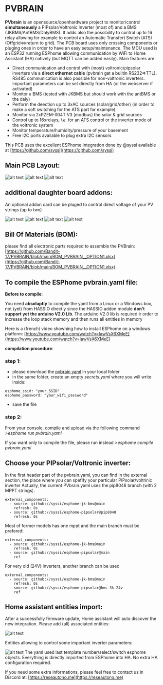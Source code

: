 # PVBRAIN

__PVbrain__ is an opensource/openhardware project to monitor/control __simultaneously__ a PIPsolar/Voltronic Inverter (most of) and a BMS (JKBMS/AntBMS/DalyBMS). It adds also the possibility to control up to 16 relay allowing for example to control an Automatic Transfert Switch (ATS) (Offgrid<=>return to grid). The PCB board uses only crossing components or pluging ones in order to have an easy setup/maintenance. The MCU used is an ESP32 running ESPhome allowing communication by WiFi to Home Assistant (HA) natively (but MQTT can be added easily). Main features are:

- Direct communication and control with (most) voltronic/pipsolar inverters via a __direct ethernet cable__ (pvbrain gat a builtin RS232=>TTL). RS485 communication is also possible for non-voltronic inverters. Important parameters can be set directly from HA (or the webserver if activated)
- Monitor a BMS (tested with JKBMS but should work with the antBMS or the daly)
- Perform the deection up to 3xAC sources (solar/grid/other) (in order to make a soft switching for the ATS part for example)
- Monitor via 2xPZEM-004T V3 (modbus) the solar & grid sources
- Control up to 16xrelays, _i.e._ for an ATS control or the inverter mode of the voltronic system
- Monitor temperature/humidity/pressure of your basement
- Free I2C ports available to plug extra I2C sensors

This PCB uses the excellent ESPhome integration done by @syssi available at [https://github.com/syssi](https://github.com/syssi)

## __Main PCB Layout__:

![alt text](https://github.com/Bandit-17/PVBRAIN/blob/main/pvbrain1.JPG)
![alt text](https://github.com/Bandit-17/PVBRAIN/blob/main/pvbrain2.JPG)
![alt text](https://github.com/Bandit-17/PVBRAIN/blob/main/pvbrain3d.JPG)


## __additional daughter board addons__:

An optional addon card can be pluged to control direct voltage of your PV strings (up to two)

![alt text](https://github.com/Bandit-17/PVBRAIN/blob/main/pvbrain-option1.JPG)
![alt text](https://github.com/Bandit-17/PVBRAIN/blob/main/pvbrain-option1-arrière.JPG)
![alt text](https://github.com/Bandit-17/PVBRAIN/blob/main/pvbrain-option1-3D1.JPG)
![alt text](https://github.com/Bandit-17/PVBRAIN/blob/main/pvbrain-option1-3D2.JPG)

## __Bill Of Materials (BOM)__:
please find all electronic parts required to assemble the PVBrain:
[https://github.com/Bandit-17/PVBRAIN/blob/main/BOM_PVBRAIN__OPTION1.xlsx](https://github.com/Bandit-17/PVBRAIN/blob/main/BOM_PVBRAIN__OPTION1.xlsx)

## __To compile the ESPhome pvbrain.yaml file__:

__Before to compile__:

You need __absoluptly__ to compile the yaml from a Linux or a Windows box, not (yet) from HASSIO directly since the HASSIO addon module __don't support yet the arduino V2.0 Lib__. The arduino V2.0 lib is required ir order to increase the loop stack memory and then runs all entities in memory

Here is a (french) video showhing how to install ESPhome on a windows platform:
[https://www.youtube.com/watch?v=lawVsX6XMeE](https://www.youtube.com/watch?v=lawVsX6XMeE)

__compilation procedure__:

### step 1:
- please download the [pvbrain.yaml](https://github.com/Bandit-17/PVBRAIN/blob/main/pvbrain.yaml) in your local folder
- in the same folder, create an empty _secrets.yaml_ where you will write inside:
```
esphome_ssid: "your_SSID"
esphome_password: "your_wifi_password"
```
- save the file


### step 2:
From your console, compile and upload via the following command
_>esphome run pvbrain.yaml_

If you want only to compile the file, please run instead
_>esphome compile pvbrain.yaml_


## __Choose your PIPsolar/Voltronic inverter__:

In the first header part of the pvbrain.yaml, you can find in the external section, the place where you can spefify your particular PIPsolar/voltrinic inverter
Actually, the current PVbrain.yaml uses the pip8048 branch (with 2 MPPT strings).

```
external_components:
  - source: github://syssi/esphome-jk-bms@main
    refresh: 0s
  - source: github://syssi/esphome-pipsolar@pip8048
    refresh: 0s
```
Most of former models has one mppt and the main branch must be prefered:
```
external_components:
  - source: github://syssi/esphome-jk-bms@main
    refresh: 0s
  - source: github://syssi/esphome-pipsolar@main
    ref
 ```   

For very old (24V) inverters, another branch can be used
```
external_components:
  - source: github://syssi/esphome-jk-bms@main
    refresh: 0s
  - source: github://syssi/esphome-pipsolar@hms-3k-24v
    ref
 ``` 

## __Home assistant entities import__:
After a successfully firmware update, Home assistant will auto discover the new integration. Please add (all) associated entities:

![alt text](https://github.com/Bandit-17/PVBRAIN/blob/main/HA_view_1.jpg)

Entities allowing to control some important inverter parameters: 

![alt text](https://github.com/Bandit-17/PVBRAIN/blob/main/HA_view_2.jpg)
The yaml used last template number/select/switch esphome objects. Everything is directly imported from ESPhome into HA. No extra HA configuration required.

If you need some extra informations, please feel free to contact us in Discord at: [https://reseautono.me](https://reseautono.me) 

